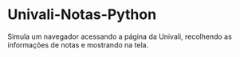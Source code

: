 # Univali-Notas-Python
Simula um navegador acessando a página da Univali, recolhendo as informações de notas e mostrando na tela.
